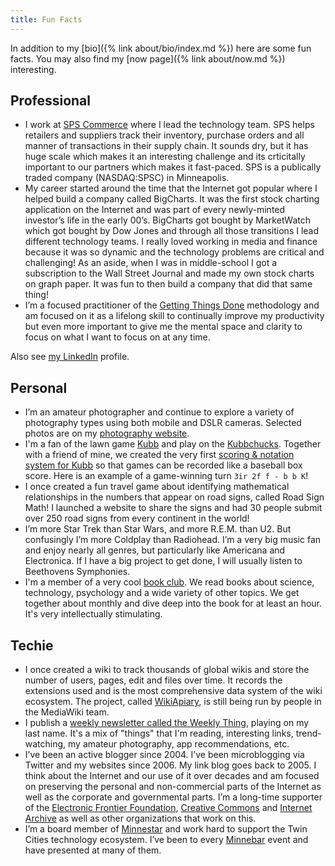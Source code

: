 ```yaml
---
title: Fun Facts
---
```


In addition to my [bio]({% link about/bio/index.md %}) here are some fun facts. You may also find my [now page]({% link about/now.md %}) interesting.

## Professional

* I work at [SPS Commerce](https://www.spscommerce.com) where I lead the technology team. SPS helps retailers and suppliers track their inventory, purchase orders and all manner of transactions in their supply chain. It sounds dry, but it has huge scale which makes it an interesting challenge and its crticitally important to our partners which makes it fast-paced. SPS is a publically traded company (NASDAQ:SPSC) in Minneapolis. 
* My career started around the time that the Internet got popular where I helped build a company called BigCharts. It was the first stock charting application on the Internet and was part of every newly-minted investor’s life in the early 00’s. BigCharts got bought by MarketWatch which got bought by Dow Jones and through all those transitions I lead different technology teams. I really loved working in media and finance because it was so dynamic and the technology problems are critical and challenging! As an aside, when I was in middle-school I got a subscription to the Wall Street Journal and made my own stock charts on graph paper. It was fun to then build a company that did that same thing!
*  I’m a focused practitioner of the [Getting Things Done](http://gettingthingsdone.com) methodology and am focused on it as a lifelong skill to continually improve my productivity but even more important to give me the mental space and clarity to focus on what I want to focus on at any time.

Also see [my LinkedIn](https://www.linkedin.com/in/jthingelstad/) profile.

## Personal

* I’m an amateur photographer and continue to explore a variety of photography types using both mobile and DSLR cameras. Selected photos are on my [photography website](https://photos.thingelstad.com).
* I'm a fan of the lawn game [Kubb](https://en.wikipedia.org/wiki/Kubb) and play on the [Kubbchucks](http://kubbchucks.planetkubb.com). Together with a friend of mine, we created the very first [scoring & notation system for Kubb](http://wiki.planetkubb.com/wiki/Notation) so that games can be recorded like a baseball box score. Here is an example of a game-winning turn `3ir 2f f - b b K`!
* I once created a fun travel game about identifying mathematical relationships in the numbers that appear on road signs, called Road Sign Math! I launched a website to share the signs and had 30 people submit over 250 road signs from every continent in the world!
* I’m more Star Trek than Star Wars, and more R.E.M. than U2. But confusingly I’m more Coldplay than Radiohead. I’m a very big music fan and enjoy nearly all genres, but particularly like Americana and Electronica. If I have a big project to get done, I will usually listen to Beethovens Symphonies.
* I'm a member of a very cool [book club](https://rwbook.club). We read books about science, technology, psychology and a wide variety of other topics. We get together about monthly and dive deep into the book for at least an hour. It's very intellectually stimulating.

## Techie

* I once created a wiki to track thousands of global wikis and store the number of users, pages, edit and files over time. It records the extensions used and is the most comprehensive data system of the wiki ecosystem. The project, called [WikiApiary](https://wikiapiary.com/wiki/Main_Page), is still being run by people in the MediaWiki team.
* I publish a [weekly newsletter called the Weekly Thing](https://weekly.thingelstad.com), playing on my last name. It's a mix of "things" that I'm reading, interesting links, trend-watching, my amateur photography, app recommendations, etc.
* I’ve been an active blogger since 2004. I’ve been microblogging via Twitter and my websites since 2006. My link blog goes back to 2005. I think about the Internet and our use of it over decades and am focused on preserving the personal and non-commercial parts of the Internet as well as the corporate and governmental parts. I’m a long-time supporter of the [Electronic Frontier Foundation](https://www.eff.org), [Creative Commons](https://creativecommons.org) and [Internet Archive](https://archive.org) as well as other organizations that work on this.
* I’m a board member of [Minnestar](https://minnestar.org) and work hard to support the Twin Cities technology ecosystem. I’ve been to every [Minnebar](https://minnestar.org/minnebar/) event and have presented at many of them.
